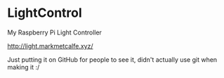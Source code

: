 # LightControl
My Raspberry Pi Light Controller

http://light.markmetcalfe.xyz/

Just putting it on GitHub for people to see it, didn't actually use git when making it :/
